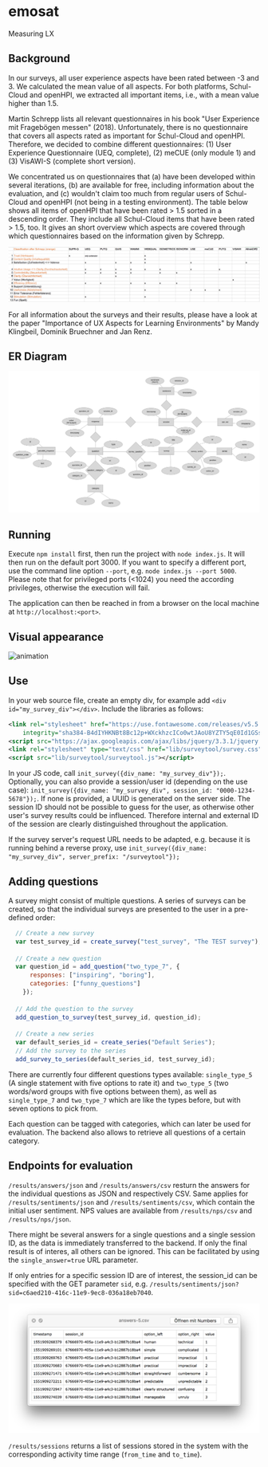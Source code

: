 # emosat
Measuring LX

## Background 
In our surveys, all user experience aspects have been rated between -3 and 3. We calculated the mean value of all aspects. For both platforms, Schul-Cloud and openHPI, we extracted all important items, i.e., with a mean value higher than 1.5.

Martin Schrepp lists all relevant questionnaires in his book "User Experience mit Fragebögen messen" (2018). Unfortunately, there is no questionnaire that covers all aspects rated as important for Schul-Cloud and openHPI. Therefore, we decided to combine different questionnaires: 
(1) User Experience Questionnaire (UEQ, complete), 
(2) meCUE (only module 1) and 
(3) VisAWI-S (complete short version).

We concentrated us on questionnaires that (a) have been developed within several iterations, (b) are available for free, including information about the evaluation, and (c) wouldn't claim too much from regular users of Schul-Cloud and openHPI (not being in a testing environment). The table below shows all items of openHPI that have been rated > 1.5 sorted in a descending order. They include all Schul-Cloud items that have been rated > 1.5, too. It gives an short overview which aspects are covered through which questionnaires based on the information given by Schrepp. 

![research-questionnaires](documentation/overview-questionnaires.png "Overview Questionnaires")

For all information about the surveys and their results, please have a look at the paper "Importance of UX Aspects for Learning Environments" by Mandy Klingbeil, Dominik Bruechner and Jan Renz.

## ER Diagram
![er-diagram](documentation/ER-diagram.svg "ER Diagram")

## Running
Execute `npm install` first, then run the project with `node index.js`. It will then run on the default port 3000. If you want to specify a different port, use the command line option `--port`, e.g. `node index.js --port 5000`. Please note that for privileged ports (<1024) you need the according privileges, otherwise the execution will fail.

The application can then be reached in from a browser on the local machine at `http://localhost:<port>`.
 
## Visual appearance
![animation](documentation/animation.gif "Questionaire appearance")

## Use
In your web source file, create an empty div, for example add `<div id="my_survey_div"></div>`. Include the libraries as follows:
```xml
<link rel="stylesheet" href="https://use.fontawesome.com/releases/v5.5.0/css/all.css"
    integrity="sha384-B4dIYHKNBt8Bc12p+WXckhzcICo0wtJAoU8YZTY5qE0Id1GSseTk6S+L3BlXeVIU" crossorigin="anonymous">
<script src="https://ajax.googleapis.com/ajax/libs/jquery/3.3.1/jquery.min.js"></script>
<link rel="stylesheet" type="text/css" href="lib/surveytool/survey.css">
<script src="lib/surveytool/surveytool.js"></script>
```

In your JS code, call `init_survey({div_name: "my_survey_div"});`. Optionally, you can also provide a session/user id (depending on the use case): `init_survey({div_name: "my_survey_div", session_id: "0000-1234-5678"});`. If none is provided, a UUID is generated on the server side. The session ID should not be possible to guess for the user, as otherwise other user's survey results could be influenced. Therefore internal and external ID of the session are clearly distinguished throughout the application.

If the survey server's request URL needs to be adapted, e.g. because it is running behind a reverse proxy, use `init_survey({div_name: "my_survey_div", server_prefix: "/surveytool"});`

## Adding questions

A survey might consist of multiple questions. A series of surveys can be created, so that the individual surveys are presented to the user in a pre-defined order:

```javascript
  // Create a new survey
  var test_survey_id = create_survey("test_survey", "The TEST survey");

  // Create a new question
  var question_id = add_question("two_type_7", { 
      responses: ["inspiring", "boring"], 
      categories: ["funny_questions"] 
    });
  
  // Add the question to the survey
  add_question_to_survey(test_survey_id, question_id);

  // Create a new series
  var default_series_id = create_series("Default Series");
  // Add the survey to the series
  add_survey_to_series(default_series_id, test_survey_id);
  ```

There are currently four different questions types available: `single_type_5` (A single statement with five options to rate it) and `two_type_5` (two words/word groups with five options between them), as well as `single_type_7` and `two_type_7` which are like the types before, but with seven options to pick from.

Each question can be tagged with categories, which can later be used for evaluation. The backend also allows to retrieve all questions of a certain category.

## Endpoints for evaluation
`/results/answers/json` and `/results/answers/csv` resturn the answers for the individual questions as JSON and respectively CSV. Same applies for `/results/sentiments/json` and `/results/sentiments/csv`, which contain the initial user sentiment. NPS values are available from `/results/nps/csv` and `/results/nps/json`.

There might be several answers for a single questions and a single session ID, as the data is immediately transferred to the backend. If only the final result is of interes, all others can be ignored. This can be facilitated by using the `single_answer=true` URL parameter.

If only entries for a specific session ID are of interest, the session_id can be specified with the GET parameter `sid`, e.g. `/results/sentiments/json?sid=c6aed210-416c-11e9-9ec8-036a18eb7040`.

![csv-image](documentation/csv.png "CSV Output of given answers")

`/results/sessions` returns a list of sessions stored in the system with the corresponding activity time range (`from_time` and `to_time`).